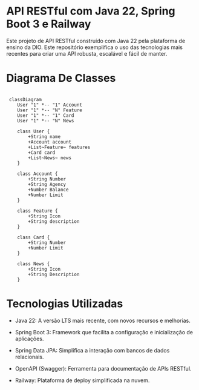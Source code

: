
# API RESTful com Java 22, Spring Boot 3 e Railway

Este projeto de API RESTful construído com Java 22 pela plataforma de ensino da DIO. Este repositório exemplifica o uso das tecnologias mais recentes para criar uma API robusta, escalável e fácil de manter.

# Diagrama De Classes
```mermaid

 classDiagram
    User "1" *-- "1" Account
    User "1" *-- "N" Feature
    User "1" *-- "1" Card
    User "1" *-- "N" News

    class User {
        +String name
        +Account account
        +List~Feature~ features
        +Card card
        +List~News~ news
    }

    class Account {
        +String Number
        +String Agency
        +Number Balance
        +Number Limit
    }

    class Feature {
        +String Icon
        +String description
    }

    class Card {
        +String Number
        +Number Limit
    }

    class News {
        +String Icon
        +String Description
    }

```

# Tecnologias Utilizadas
* Java 22: A versão LTS mais recente, com novos recursos e melhorias.

* Spring Boot 3: Framework que facilita a configuração e inicialização de aplicações.

* Spring Data JPA: Simplifica a interação com bancos de dados relacionais.

* OpenAPI (Swagger): Ferramenta para documentação de APIs RESTful.

* Railway: Plataforma de deploy simplificada na nuvem.
